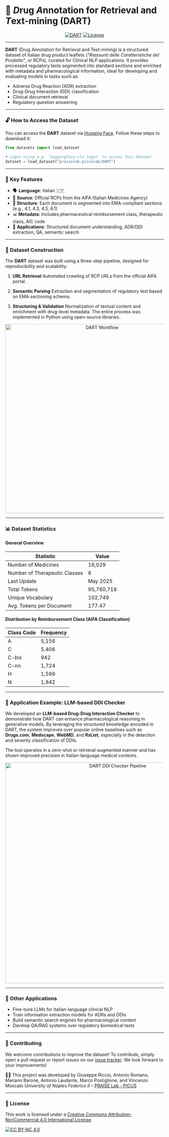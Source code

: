 # 💊 *D*rug *A*nnotation for *R*etrieval and *T*ext-mining (DART)

<div align="center">
    <a href="https://huggingface.co/datasets/praiselab-picuslab/DART" target="_blank"><img alt="DART"
        src="https://img.shields.io/badge/HuggingFace-DART-grey?style=for-the-badge&logo=huggingface&logoSize=auto&color=gold"/></a>
    <a href="LICENSE" target="_blank"><img alt="License"
        src="https://img.shields.io/badge/license-cc_by_nc_4.0-gray?style=for-the-badge&logo=creativecommons&logoColor=white&logoSize=auto&color=green"/></a>
</div>
<hr>

**DART** (Drug Annotation for Retrieval and Text-mining) is a structured dataset of Italian drug product leaflets (*"Riassunti delle Caratteristiche del Prodotto"*, or RCPs), curated for Clinical NLP applications. It provides processed regulatory texts segmented into standard sections and enriched with metadata and pharmacological information, ideal for developing and evaluating models in tasks such as:

- Adverse Drug Reaction (ADR) extraction  
- Drug-Drug Interaction (DDI) classification  
- Clinical document retrieval  
- Regulatory question answering  

---

### 🔓 How to Access the Dataset

You can access the **DART** dataset via [Hugging Face](https://huggingface.co/datasets/praiselab-picuslab/DART). Follow these steps to download it:

```python
from datasets import load_dataset

# Login using e.g. `huggingface-cli login` to access this dataset
dataset = load_dataset("praiselab-picuslab/DART")
````

---

### 🌟 Key Features

* 🗣️ **Language**: Italian 🇮🇹
* 📄 **Source**: Official RCPs from the AIFA (Italian Medicines Agency)
* 🧩 **Structure**: Each document is segmented into EMA-compliant sections (e.g., 4.1, 4.3, 4.5, 6.1)
* 📊 **Metadata**: Includes pharmaceutical reimbursement class, therapeutic class, AIC code
* 🔬 **Applications**: Structured document understanding, ADR/DDI extraction, QA, semantic search

---

### 🔄 Dataset Construction

The **DART** dataset was built using a three-step pipeline, designed for reproducibility and scalability:

1. **URL Retrieval**
   Automated crawling of RCP URLs from the official AIFA portal.

2. **Semantic Parsing**
   Extraction and segmentation of regulatory text based on EMA sectioning schema.

3. **Structuring & Validation**
   Normalization of textual content and enrichment with drug-level metadata. The entire process was implemented in Python using open-source libraries.

<p align="center">
  <img src="DART_Workflow.png" alt="DART Workflow" width="600"/>
</p>

---

### 📊 Dataset Statistics

#### General Overview

| **Statistic**                 | **Value**  |
| ----------------------------- | ---------- |
| Number of Medicines           | 16,029     |
| Number of Therapeutic Classes | 6          |
| Last Update                   | May 2025   |
| Total Tokens                  | 95,760,718 |
| Unique Vocabulary             | 102,749    |
| Avg. Tokens per Document      | 177.47     |

#### Distribution by Reimbursement Class (AIFA Classification)

| **Class Code** | **Frequency** |
| -------------- | ------------- |
| A              | 5,156         |
| C              | 5,406         |
| C-bis          | 942           |
| C-nn           | 1,724         |
| H              | 1,599         |
| N              | 1,842         |

---

### 🚀 Application Example: LLM-based DDI Checker

We developed an **LLM-based Drug-Drug Interaction Checker** to demonstrate how DART can enhance pharmacological reasoning in generative models. By leveraging the structured knowledge encoded in DART, the system improves over popular online baselines such as **Drugs.com**, **Medscape**, **WebMD**, and **RxList**, especially in the detection and severity classification of DDIs.

The tool operates in a zero-shot or retrieval-augmented manner and has shown improved precision in Italian-language medical contexts.

<p align="center">
  <img src="DART_DDIChecker.png" alt="DART DDI Checker Pipeline" width="700"/>
</p>

---

### 🧠 Other Applications

* Fine-tune LLMs for Italian-language clinical NLP
* Train information extraction models for ADRs and DDIs
* Build semantic search engines for pharmacological content
* Develop QA/RAG systems over regulatory biomedical texts

---

### 🤝 Contributing

We welcome contributions to improve the dataset! To contribute, simply open a pull request or report issues on our [issue tracker](https://github.com/PRAISELab-PicusLab/DART/issues). We look forward to your improvements!

👨‍💻 This project was developed by Giuseppe Riccio, Antonio Romano, Mariano Barone, Antonio Laudante, Marco Postiglione, and Vincenzo Moscato
*University of Naples Federico II* – [PRAISE Lab - PICUS](https://github.com/PRAISELab-PicusLab/)

---

### 📜 License

This work is licensed under a
[Creative Commons Attribution-NonCommercial 4.0 International License](https://creativecommons.org/licenses/by-nc/4.0/).

[![CC BY-NC 4.0](https://licensebuttons.net/l/by-nc/4.0/88x31.png)](https://creativecommons.org/licenses/by-nc/4.0/)
